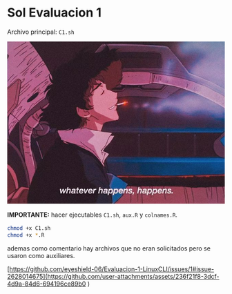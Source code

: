 # Sol Evaluacion 1

Archivo principal: `C1.sh`

![...](./wall/lofivibe.jpg)

**IMPORTANTE:** hacer ejecutables `C1.sh`, `aux.R` y `colnames.R`.

```sh
chmod +x C1.sh
chmod +x *.R
```

ademas como comentario hay archivos que no eran solicitados pero se usaron como auxiliares.

[https://github.com/eyeshield-06/Evaluacion-1-LinuxCLI/issues/1#issue-2628014675](https://github.com/user-attachments/assets/236f21f8-3dcf-4d9a-84d6-694196ce89b0
)
